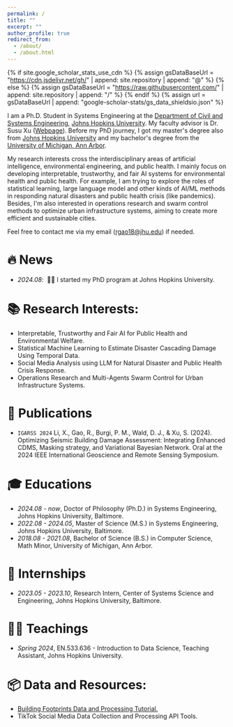 ```yaml
---
permalink: /
title: ""
excerpt: ""
author_profile: true
redirect_from: 
  - /about/
  - /about.html
---
```


{% if site.google_scholar_stats_use_cdn %}
{% assign gsDataBaseUrl = "https://cdn.jsdelivr.net/gh/" | append: site.repository | append: "@" %}
{% else %}
{% assign gsDataBaseUrl = "https://raw.githubusercontent.com/" | append: site.repository | append: "/" %}
{% endif %}
{% assign url = gsDataBaseUrl | append: "google-scholar-stats/gs_data_shieldsio.json" %}

<span class='anchor' id='about-me'></span>

I am a Ph.D. Student in Systems Engineering at the [Department of Civil and Systems Engineering](https://engineering.jhu.edu/case/), [Johns Hopkins University](http://jhu.edu). My faculty advisor is Dr. Susu Xu ([Webpage](http://susu-xu.com)). Before my PhD journey, I got my master's degree also from [Johns Hopkins University](http://jhu.edu) and my bachelor's degree from the [University of Michigan, Ann Arbor](https://umich.edu). 

My research interests cross the interdisciplinary areas of artificial intelligence, environmental engineering, and public health. I mainly focus on developing interpretable, trustworthy, and fair AI systems for environmental health and public health. For example, I am trying to explore the roles of statistical learning, large language model and other kinds of AI/ML methods in responding natural disasters and public health crisis (like pandemics). Besides, I'm also interested in operations research and swarm control methods to optimize urban infrastructure systems, aiming to create more efficient and sustainable cities.

Feel free to contact me via my email ([rgao18@jhu.edu](rgao18@jhu.edu)) if needed.

# 🔥 News
- *2024.08*: &nbsp;🎉🎉 I started my PhD program at Johns Hopkins University. 

# 📚 Research Interests:
- Interpretable, Trustworthy and Fair AI for Public Health and Environmental Welfare.
- Statistical Machine Learning to Estimate Disaster Cascading Damage Using Temporal Data.
- Social Media Analysis using LLM for Natural Disaster and Public Health Crisis Response.
- Operations Research and Multi-Agents Swarm Control for Urban Infrastructure Systems.

# 📝 Publications 

- ``IGARSS 2024`` Li, X., Gao, R., Burgi, P. M., Wald, D. J., & Xu, S. (2024). Optimizing Seismic Building Damage Assessment: Integrating Enhanced CDMS, Masking strategy, and Variational Bayesian Network. Oral at the 2024 IEEE International Geoscience and Remote Sensing Symposium.


# 🎓 Educations
- *2024.08 - now*, Doctor of Philosophy (Ph.D.) in Systems Engineering, Johns Hopkins University, Baltimore. 
- *2022.08 - 2024.05*, Master of Science (M.S.) in Systems Engineering, Johns Hopkins University, Baltimore. 
- *2018.08 - 2021.08*, Bachelor of Science (B.S.) in Computer Science, Math Minor, University of Michigan, Ann Arbor. 


# 💼 Internships
- *2023.05 - 2023.10*, Research Intern, Center of Systems Science and Engineering, Johns Hopkins University, Baltimore.


# 🧑‍🏫 Teachings
- *Spring 2024*, EN.533.636 - Introduction to Data Science, Teaching Assistant, Johns Hopkins University.


# 📦 Data and Resources:
- [Building Footprints Data and Processing Tutorial.](https://github.com/SusuXu/Building-Footprints-Merging-and-Improvement)
- TikTok Social Media Data Collection and Processing API Tools.
